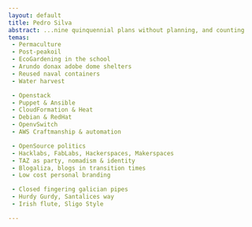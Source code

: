```yaml
---
layout: default
title: Pedro Silva
abstract: ...nine quinquennial plans without planning, and counting
temas:
 - Permaculture
 - Post-peakoil
 - EcoGardening in the school
 - Arundo donax adobe dome shelters
 - Reused naval containers
 - Water harvest

 - Openstack
 - Puppet & Ansible
 - CloudFormation & Heat
 - Debian & RedHat 
 - OpenvSwitch
 - AWS Craftmanship & automation

 - OpenSource politics
 - Hacklabs, FabLabs, Hackerspaces, Makerspaces
 - TAZ as party, nomadism & identity
 - Blogaliza, blogs in transition times
 - Low cost personal branding

 - Closed fingering galician pipes
 - Hurdy Gurdy, Santalices way
 - Irish flute, Sligo Style

---
```

